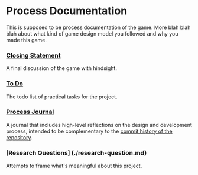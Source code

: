 # Process Documentation

This is supposed to be process documentation of the game. More blah blah blah about what kind of game design model you followed and why you made this game.

### [Closing Statement](./closing-statement.md)
A final discussion of the game with hindsight.

### [To Do](./to-do.md)
The todo list of practical tasks for the project.

### [Process Journal](./process-journal.md)
A journal that includes high-level reflections on the design and development process, intended to be complementary to the [commit history of the repository](https://github.com/darkevangelist/Sample_Repository_Ayan_Sanyal/commits/master).

### [Research Questions] (./research-question.md)
Attempts to frame what's meaningful about this project.
